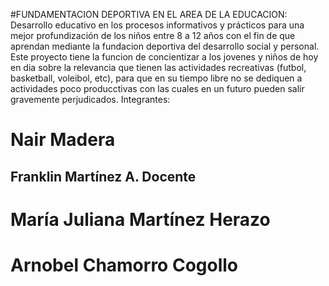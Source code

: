 #FUNDAMENTACION DEPORTIVA EN EL AREA DE LA EDUCACION:
Desarrollo educativo en los procesos informativos y prácticos para una mejor profundización de los niños entre 8 a 12 años con el fin de que aprendan mediante
la fundacion deportiva del desarrollo social y personal.
Este proyecto tiene la funcion de concientizar a los jovenes y niños de hoy en dia sobre la relevancia que tienen las actividades recreativas (futbol, basketball, voleibol, etc), para que en su tiempo libre no se dediquen a actividades poco producctivas con las cuales en un futuro pueden salir gravemente perjudicados.
Integrantes: 
# Nair Madera 
## Franklin Martínez A. Docente
# María Juliana Martínez Herazo
# Arnobel Chamorro Cogollo

